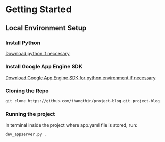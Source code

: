 # Getting Started
## Local Environment Setup
### Install Python
[Download python if neccesary](https://www.python.org/downloads/)
### Install Google App Engine SDK
[Download Google App Engine SDK for python environment if necessary](https://cloud.google.com/appengine/downloads#Google_App_Engine_SDK_for_Python)

### Cloning the Repo
`git clone https://github.com/thangthin/project-blog.git project-blog`


### Running the project
In terminal inside the project where app.yaml file is stored, run:

`dev_appserver.py .`
